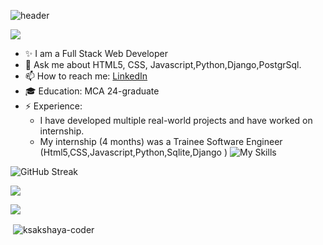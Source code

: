 ![header](https://capsule-render.vercel.app/api?type=waving&color=auto&height=300&section=header&text=Akshaya%20KS&fontSize=90&animation=fadeIn&fontAlignY=30&desc=I%20am%20a%20Full%20Stack%20Web%20Developer&descAlignY=51&descAlign=62)
<!-- https://github.com/kyechan99/capsule-render -->
![](https://komarev.com/ghpvc/?username=ksakshaya-coder&style=flat-square)
- ✨ I am a Full Stack Web Developer
- 💬 Ask me about HTML5, CSS, Javascript,Python,Django,PostgrSql.
- 📫 How to reach me: [LinkedIn](https://www.linkedin.com/in/akshaya-ks-19b025231/)
- 🎓 Education: MCA 24-graduate
- ⚡ Experience: 
  - I have developed multiple real-world projects and have worked on internship. 
  - My  internship (4 months) was a Trainee Software Engineer (Html5,CSS,Javascript,Python,Sqlite,Django )
![My Skills](https://skillicons.dev/icons?i=js,html,css,python,django,bootstrap,postgresql,git,vscode)
<!-- https://github.com/tandpfun/skill-icons -->

![GitHub Streak](https://github-readme-streak-stats.herokuapp.com/?user=ksakshaya-coder&theme=dark) 

![](https://github-profile-summary-cards.vercel.app/api/cards/profile-details?username=ksakshaya-coder&theme=default)



<!-- https://github.com/DenverCoder1/github-readme-streak-stats -->

![](contributions.png)
<!-- https://github-contributions.vercel.app/ -->

<p>&nbsp;<img align="center" src="https://github-readme-stats.vercel.app/api?username=ksakshaya-coder&show_icons=true&locale=en" alt="ksakshaya-coder" /></p>

